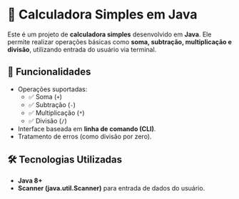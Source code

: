 # 🧮 Calculadora Simples em Java

Este é um projeto de **calculadora simples** desenvolvido em **Java**. Ele permite realizar operações básicas como **soma, subtração, multiplicação e divisão**, utilizando entrada do usuário via terminal.

## 📌 Funcionalidades

- Operações suportadas:
  - ✅ Soma (`+`)
  - ✅ Subtração (`-`)
  - ✅ Multiplicação (`*`)
  - ✅ Divisão (`/`)
- Interface baseada em **linha de comando (CLI)**.
- Tratamento de erros (como divisão por zero).

## 🛠 Tecnologias Utilizadas

- **Java 8+**
- **Scanner (java.util.Scanner)** para entrada de dados do usuário.


